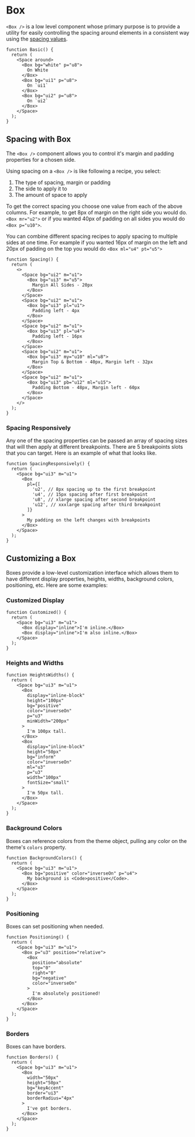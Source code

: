 # Box

`<Box />` is a low level component whose primary purpose is to provide a utility for easily controlling the spacing around elements in a consistent way using the [spacing values](/#!/Spacing).

```tsx
function Basic() {
  return (
    <Space around>
      <Box bg="white" p="u8">
        On White
      </Box>
      <Box bg="ui1" p="u8">
        On `ui1`
      </Box>
      <Box bg="ui2" p="u8">
        On `ui2`
      </Box>
    </Space>
  );
}
```

## Spacing with Box

The `<Box />` component allows you to control it's margin and padding properties for a chosen side.

Using spacing on a `<Box />` is like following a recipe, you select:

1. The type of spacing, margin or padding
1. The side to apply it to
1. The amount of space to apply

To get the correct spacing you choose one value from each of the above columns. For example, to get 8px of margin on the right side you would do. `<Box mr="u2">` or if you wanted 40px of padding on all sides you would do `<Box p="u10">`.

You can combine different spacing recipes to apply spacing to multiple sides at one time. For example if you wanted 16px of margin on the left and 20px of padding on the top you would do `<Box ml="u4" pt="u5">`

```tsx
function Spacing() {
  return (
    <>
      <Space bg="ui2" m="u1">
        <Box bg="ui3" m="u5">
          Margin All Sides - 20px
        </Box>
      </Space>
      <Space bg="ui2" m="u1">
        <Box bg="ui3" pl="u1">
          Padding left - 4px
        </Box>
      </Space>
      <Space bg="ui2" m="u1">
        <Box bg="ui3" pl="u4">
          Padding left - 16px
        </Box>
      </Space>
      <Space bg="ui2" m="u1">
        <Box bg="ui3" my="u10" ml="u8">
          Margin Top & Bottom - 40px, Margin left - 32px
        </Box>
      </Space>
      <Space bg="ui2" m="u1">
        <Box bg="ui3" pb="u12" ml="u15">
          Padding Bottom - 48px, Margin left - 60px
        </Box>
      </Space>
    </>
  );
}
```

### Spacing Responsively

Any one of the spacing properties can be passed an array of spacing sizes that will then apply at different breakpoints. There are 5 breakpoints slots that you can target. Here is an example of what that looks like.

```tsx
function SpacingResponsively() {
  return (
    <Space bg="ui3" m="u1">
      <Box
        pl={[
          'u2', // 8px spacing up to the first breakpoint
          'u4', // 15px spacing after first breakpoint
          'u8', // xlarge spacing after second breakpoint
          'u12', // xxxlarge spacing after third breakpoint
        ]}
      >
        My padding on the left changes with breakpoints
      </Box>
    </Space>
  );
}
```

## Customizing a Box

Boxes provide a low-level customization interface which allows them to have different display properties, heights, widths, background colors, positioning, etc. Here are some examples:

### Customized Display

```tsx
function Customized() {
  return (
    <Space bg="ui3" m="u1">
      <Box display="inline">I'm inline.</Box>
      <Box display="inline">I'm also inline.</Box>
    </Space>
  );
}
```

### Heights and Widths

```tsx
function HeightsWidths() {
  return (
    <Space bg="ui3" m="u1">
      <Box
        display="inline-block"
        height="100px"
        bg="positive"
        color="inverseOn"
        p="u3"
        minWidth="200px"
      >
        I'm 100px tall.
      </Box>
      <Box
        display="inline-block"
        height="50px"
        bg="inform"
        color="inverseOn"
        ml="u3"
        p="u3"
        width="100px"
        fontSize="small"
      >
        I'm 50px tall.
      </Box>
    </Space>
  );
}
```

### Background Colors

Boxes can reference colors from the theme object, pulling any color on the theme's `colors` property.

```tsx
function BackgroundColors() {
  return (
    <Space bg="ui3" m="u1">
      <Box bg="positive" color="inverseOn" p="u4">
        My background is <Code>positive</Code>.
      </Box>
    </Space>
  );
}
```

### Positioning

Boxes can set positioning when needed.

```tsx
function Positioning() {
  return (
    <Space bg="ui3" m="u1">
      <Box p="u3" position="relative">
        <Box
          position="absolute"
          top="0"
          right="0"
          bg="negative"
          color="inverseOn"
        >
          I'm absolutely positioned!
        </Box>
      </Box>
    </Space>
  );
}
```

### Borders

Boxes can have borders.

```tsx
function Borders() {
  return (
    <Space bg="ui3" m="u1">
      <Box
        width="50px"
        height="50px"
        bg="keyAccent"
        border="ui3"
        borderRadius="4px"
      >
        I've got borders.
      </Box>
    </Space>
  );
}
```
